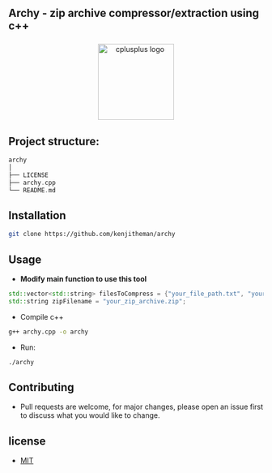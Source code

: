 ## Archy - zip archive compressor/extraction using c++

###

<div align="center">
  <img src="https://cdn.jsdelivr.net/gh/devicons/devicon/icons/cplusplus/cplusplus-original.svg" height="150" alt="cplusplus logo"  />
</div>

###

## Project structure:

```rust
archy
│
├── LICENSE
├── archy.cpp
└── README.md
```

## Installation

```sh
git clone https://github.com/kenjitheman/archy
```

## Usage

- **Modify main function to use this tool**

```c++
std::vector<std::string> filesToCompress = {"your_file_path.txt", "your_file_path_1.txt"}; // can be any number of files
std::string zipFilename = "your_zip_archive.zip";
```

- Compile c++

```sh
g++ archy.cpp -o archy
```

- Run:

```sh
./archy
```

## Contributing

- Pull requests are welcome, for major changes, please open an issue first to
  discuss what you would like to change.

## license

- [MIT](./LICENSE)
